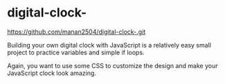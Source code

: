 # digital-clock-

https://github.com/manan2504/digital-clock-.git


Building your own digital clock with JavaScript is a relatively easy small project to practice variables and simple if loops.

Again, you want to use some CSS to customize the design and make your JavaScript clock look amazing.
